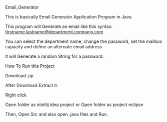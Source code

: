 Email_Generator

This is basically Email Generator Application Program in Java.

This program will Generate an email like this syntax: firstname.lastname@department.company.com

You can select the department name, change the password, set the mailbox capacity and define an alternate email address

It will Generate a random String for a password.

How To Run this Project

Download zip

After Download Extract it.

Right click

Open folder as intellij idea project or Open folder as project eclipse

Then, Open Src and also open .java files and Run.
